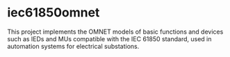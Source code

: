 iec61850omnet
=============

This project implements the OMNET models of basic functions and devices such as IEDs and MUs compatible with the IEC 61850 standard, used in automation systems for electrical substations.
